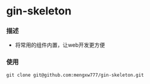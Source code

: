 # gin-skeleton

### 描述
- 将常用的组件内置，让web开发更方便

### 使用
```
git clone git@github.com:mengxw777/gin-skeleton.git
```


